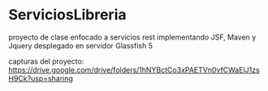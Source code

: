 # ServiciosLibreria
proyecto de clase enfocado a servicios rest implementando JSF, Maven y Jquery desplegado en servidor Glassfish 5

capturas del proyecto:
https://drive.google.com/drive/folders/1hNYBctCo3xPAETVn0vfCWaElJ1zsH9Ck?usp=sharing
